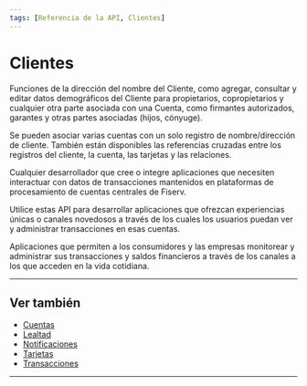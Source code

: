 ```yaml
---
tags: [Referencia de la API, Clientes]
---
```


# Clientes

Funciones de la dirección del nombre del Cliente, como agregar, consultar y editar datos demográficos del Cliente para propietarios, copropietarios y cualquier otra parte asociada con una Cuenta, como firmantes autorizados, garantes y otras partes asociadas (hijos, cónyuge).

Se pueden asociar varias cuentas con un solo registro de nombre/dirección de cliente. También están disponibles las referencias cruzadas entre los registros del cliente, la cuenta, las tarjetas y las relaciones.

<!--
type: tab
titles: ¿Para quién es?, ¿Cómo se usa?, Usos potenciales
-->

Cualquier desarrollador que cree o integre aplicaciones que necesiten interactuar con datos de transacciones mantenidos en plataformas de procesamiento de cuentas centrales de Fiserv.

<!--
type: tab
-->

Utilice estas API para desarrollar aplicaciones que ofrezcan experiencias únicas o canales novedosos a través de los cuales los usuarios puedan ver y administrar transacciones en esas cuentas.

<!--
type: tab
-->

Aplicaciones que permiten a los consumidores y las empresas monitorear y administrar sus transacciones y saldos financieros a través de los canales a los que acceden en la vida cotidiana.

<!-- type: tab-end -->

---

## Ver también

- [Cuentas](?path=docs/spanish/referencia-api/2-cuentas.md)
- [Lealtad](?path=docs/spanish/referencia-api/3-lealtad.md)
- [Notificaciones](?path=docs/spanish/referencia-api/4-notificaciones.md)
- [Tarjetas](?path=docs/spanish/referencia-api/5-tarjetas.md)
- [Transacciones](?path=docs/spanish/referencia-api/6-transacciones.md)

---
